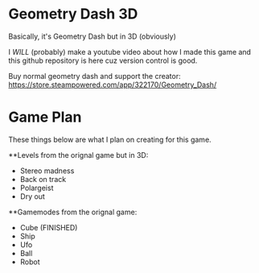 # Geometry Dash 3D
Basically, it's Geometry Dash but in 3D (obviously)

I *WILL* (probably) make a youtube video about how I made this game and this github repository is here cuz version control is good.

Buy normal geometry dash and support the creator: 
https://store.steampowered.com/app/322170/Geometry_Dash/

# Game Plan
These things below are what I plan on creating for this game.

**Levels from the orignal game but in 3D:
- Stereo madness
- Back on track
- Polargeist
- Dry out

**Gamemodes from the orignal game:
- Cube (FINISHED)
- Ship
- Ufo
- Ball
- Robot

